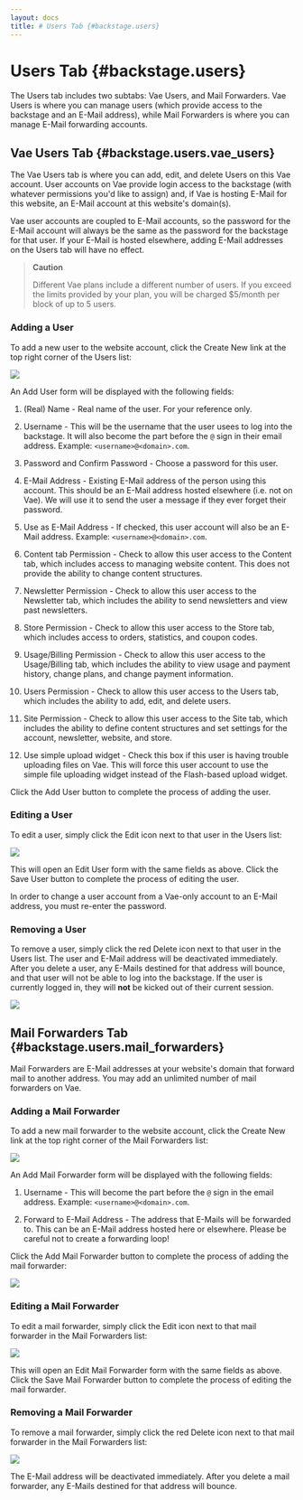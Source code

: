 ```yaml
---
layout: docs
title: # Users Tab {#backstage.users}
---
```


# Users Tab {#backstage.users}

The Users tab includes two subtabs: Vae Users, and Mail Forwarders. Vae
Users is where you can manage users (which provide access to the
backstage and an E-Mail address), while Mail Forwarders is where you can
manage E-Mail forwarding accounts.

## Vae Users Tab {#backstage.users.vae_users}

The Vae Users tab is where you can add, edit, and delete Users on this
Vae account. User accounts on Vae provide login access to the backstage
(with whatever permissions you'd like to assign) and, if Vae is hosting
E-Mail for this website, an E-Mail account at this website's domain(s).

Vae user accounts are coupled to E-Mail accounts, so the password for
the E-Mail account will always be the same as the password for the
backstage for that user. If your E-Mail is hosted elsewhere, adding
E-Mail addresses on the Users tab will have no effect.

> **Caution**
>
> Different Vae plans include a different number of users. If you exceed
> the limits provided by your plan, you will be charged \$5/month per
> block of up to 5 users.

### Adding a User

To add a new user to the website account, click the Create New link at
the top right corner of the Users list:

![](assets/images/screenshots/content_management/users_tab_create_new.png)

An Add User form will be displayed with the following fields:

1.  (Real) Name - Real name of the user. For your reference only.

2.  Username - This will be the username that the user usees to log into
    the backstage. It will also become the part before the `@` sign in
    their email address. Example: `<username>@<domain>.com`.

3.  Password and Confirm Password - Choose a password for this user.

4.  E-Mail Address - Existing E-Mail address of the person using
    this account. This should be an E-Mail address hosted
    elsewhere (i.e. not on Vae). We will use it to send the user a
    message if they ever forget their password.

5.  Use as E-Mail Address - If checked, this user account will also be
    an E-Mail address. Example: `<username>@<domain>.com`.

6.  Content tab Permission - Check to allow this user access to the
    Content tab, which includes access to managing website content. This
    does not provide the ability to change content structures.

7.  Newsletter Permission - Check to allow this user access to the
    Newsletter tab, which includes the ability to send newsletters and
    view past newsletters.

8.  Store Permission - Check to allow this user access to the Store tab,
    which includes access to orders, statistics, and coupon codes.

9.  Usage/Billing Permission - Check to allow this user access to the
    Usage/Billing tab, which includes the ability to view usage and
    payment history, change plans, and change payment information.

10. Users Permission - Check to allow this user access to the Users tab,
    which includes the ability to add, edit, and delete users.

11. Site Permission - Check to allow this user access to the Site tab,
    which includes the ability to define content structures and set
    settings for the account, newsletter, website, and store.

12. Use simple upload widget - Check this box if this user is having
    trouble uploading files on Vae. This will force this user account to
    use the simple file uploading widget instead of the Flash-based
    upload widget.

Click the Add User button to complete the process of adding the user.

### Editing a User

To edit a user, simply click the Edit icon next to that user in the
Users list:

![](assets/images/screenshots/content_management/users_tab_edit_user.png)

This will open an Edit User form with the same fields as above. Click
the Save User button to complete the process of editing the user.

In order to change a user account from a Vae-only account to an E-Mail
address, you must re-enter the password.

### Removing a User

To remove a user, simply click the red Delete icon next to that user in
the Users list. The user and E-Mail address will be deactivated
immediately. After you delete a user, any E-Mails destined for that
address will bounce, and that user will not be able to log into the
backstage. If the user is currently logged in, they will **not** be
kicked out of their current session.

![](assets/images/screenshots/content_management/users_tab_delete_user.png)

## Mail Forwarders Tab {#backstage.users.mail_forwarders}

Mail Forwarders are E-Mail addresses at your website's domain that
forward mail to another address. You may add an unlimited number of mail
forwarders on Vae.

### Adding a Mail Forwarder

To add a new mail forwarder to the website account, click the Create New
link at the top right corner of the Mail Forwarders list:

![](assets/images/screenshots/content_management/mail_forward_create_new_button.png)

An Add Mail Forwarder form will be displayed with the following fields:

1.  Username - This will become the part before the `@` sign in the
    email address. Example: `<username>@<domain>.com`.

2.  Forward to E-Mail Address - The address that E-Mails will be
    forwarded to. This can be an E-Mail address hosted here
    or elsewhere. Please be careful not to create a forwarding loop!

Click the Add Mail Forwarder button to complete the process of adding
the mail forwarder:

![](assets/images/screenshots/content_management/mail_forward_add_button.png)

### Editing a Mail Forwarder

To edit a mail forwarder, simply click the Edit icon next to that mail
forwarder in the Mail Forwarders list:

![](assets/images/screenshots/content_management/mail_forward_edit_button.png)

This will open an Edit Mail Forwarder form with the same fields as
above. Click the Save Mail Forwarder button to complete the process of
editing the mail forwarder.

### Removing a Mail Forwarder

To remove a mail forwarder, simply click the red Delete icon next to
that mail forwarder in the Mail Forwarders list:

![](assets/images/screenshots/content_management/mail_forward_delete_button.png)

The E-Mail address will be deactivated immediately. After you delete a
mail forwarder, any E-Mails destined for that address will bounce.
